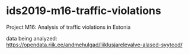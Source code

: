 # ids2019-m16-traffic-violations
Project M16: Analysis of traffic violations in Estonia

data being analyzed: https://opendata.riik.ee/andmehulgad/liiklusjarelevalve-alased-syyteod/
